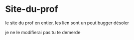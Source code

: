 # Site-du-prof
le site du prof en entier, les lien sont un peut bugger désoler 

je ne le modifierai pas tu te demerde
